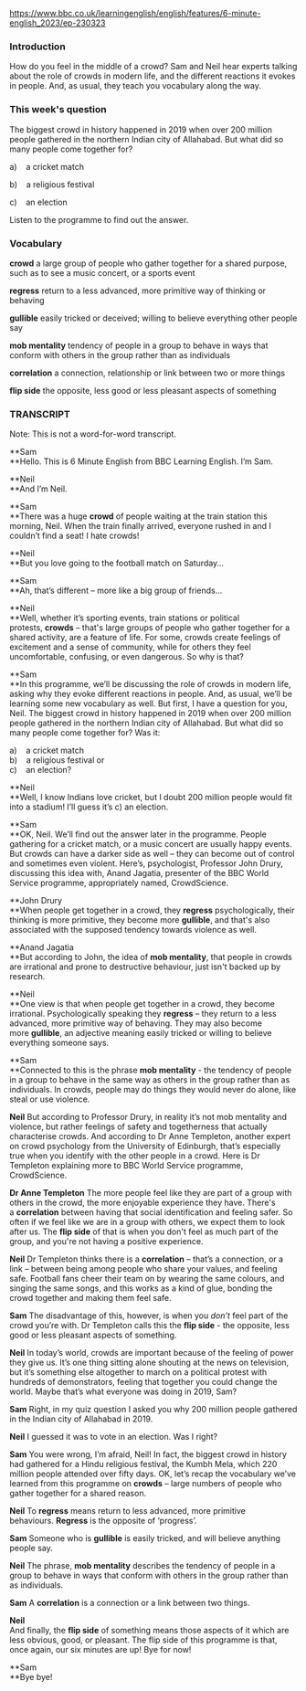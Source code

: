 
https://www.bbc.co.uk/learningenglish/english/features/6-minute-english_2023/ep-230323

### **Introduction**

How do you feel in the middle of a crowd? Sam and Neil hear experts talking about the role of crowds in modern life, and the different reactions it evokes in people. And, as usual, they teach you vocabulary along the way.

### This week's question

The biggest crowd in history happened in 2019 when over 200 million people gathered in the northern Indian city of Allahabad. But what did so many people come together for?

a)    a cricket match

b)    a religious festival

c)    an election

Listen to the programme to find out the answer. 

### Vocabulary

**crowd**
a large group of people who gather together for a shared purpose, such as to see a music concert, or a sports event

**regress**
return to a less advanced, more primitive way of thinking or behaving

**gullible**
easily tricked or deceived; willing to believe everything other people say

**mob mentality**
tendency of people in a group to behave in ways that conform with others in the group rather than as individuals

**correlation**
a connection, relationship or link between two or more things 

**flip side**
the opposite, less good or less pleasant aspects of something

### **TRANSCRIPT**

Note: This is not a word-for-word transcript.

**Sam  
**Hello. This is 6 Minute English from BBC Learning English. I’m Sam.

**Neil  
**And I’m Neil.

**Sam  
**There was a huge **crowd** of people waiting at the train station this morning, Neil. When the train finally arrived, everyone rushed in and I couldn’t find a seat! I hate crowds!

**Neil  
**But you love going to the football match on Saturday… 

**Sam  
**Ah, that’s different – more like a big group of friends…

**Neil  
**Well, whether it’s sporting events, train stations or political protests, **crowds** – that's large groups of people who gather together for a shared activity, are a feature of life. For some, crowds create feelings of excitement and a sense of community, while for others they feel uncomfortable, confusing, or even dangerous. So why is that?

**Sam  
**In this programme, we’ll be discussing the role of crowds in modern life, asking why they evoke different reactions in people. And, as usual, we’ll be learning some new vocabulary as well. But first, I have a question for you, Neil. The biggest crowd in history happened in 2019 when over 200 million people gathered in the northern Indian city of Allahabad. But what did so many people come together for? Was it:

a)    a cricket match  
b)    a religious festival or  
c)    an election?

**Neil  
**Well, I know Indians love cricket, but I doubt 200 million people would fit into a stadium! I’ll guess it’s c) an election.

**Sam  
**OK, Neil. We’ll find out the answer later in the programme. People gathering for a cricket match, or a music concert are usually happy events. But crowds can have a darker side as well – they can become out of control and sometimes even violent. Here’s, psychologist, Professor John Drury, discussing this idea with, Anand Jagatia, presenter of the BBC World Service programme, appropriately named, CrowdScience. 

**John Drury  
**When people get together in a crowd, they **regress** psychologically, their thinking is more primitive, they become more **gullible**, and that's also associated with the supposed tendency towards violence as well. 

**Anand Jagatia  
**But according to John, the idea of **mob mentality**, that people in crowds are irrational and prone to destructive behaviour, just isn't backed up by research.

**Neil  
**One view is that when people get together in a crowd, they become irrational. Psychologically speaking they **regress** – they return to a less advanced, more primitive way of behaving. They may also become more **gullible**, an adjective meaning easily tricked or willing to believe everything someone says.

**Sam  
**Connected to this is the phrase **mob mentality** - the tendency of people in a group to behave in the same way as others in the group rather than as individuals. In crowds, people may do things they would never do alone, like steal or use violence.

**Neil**
But according to Professor Drury, in reality it’s not mob mentality and violence, but rather feelings of safety and togetherness that actually characterise crowds. And according to Dr Anne Templeton, another expert on crowd psychology from the University of Edinburgh, that’s especially true when you identify with the other people in a crowd. Here is Dr Templeton explaining more to BBC World Service programme, CrowdScience. 

**Dr Anne Templeton**
The more people feel like they are part of a group with others in the crowd, the more enjoyable experience they have. There's a **correlation** between having that social identification and feeling safer. So often if we feel like we are in a group with others, we expect them to look after us. The **flip side** of that is when you don't feel as much part of the group, and you're not having a positive experience.

**Neil**
Dr Templeton thinks there is a **correlation** – that’s a connection, or a link – between being among people who share your values, and feeling safe. Football fans cheer their team on by wearing the same colours, and singing the same songs, and this works as a kind of glue, bonding the crowd together and making them feel safe.

**Sam**
The disadvantage of this, however, is when you _don’t_ feel part of the crowd you’re with. Dr Templeton calls this the **flip side** - the opposite, less good or less pleasant aspects of something.

**Neil**
In today’s world, crowds are important because of the feeling of power they give us. It’s one thing sitting alone shouting at the news on television, but it’s something else altogether to march on a political protest with hundreds of demonstrators, feeling that together you could change the world. Maybe that’s what everyone was doing in 2019, Sam?

**Sam**
Right, in my quiz question I asked you why 200 million people gathered in the Indian city of Allahabad in 2019.

**Neil**
I guessed it was to vote in an election. Was I right?

**Sam**
You were wrong, I’m afraid, Neil! In fact, the biggest crowd in history had gathered for a Hindu religious festival, the Kumbh Mela, which 220 million people attended over fifty days. OK, let’s recap the vocabulary we’ve learned from this programme on **crowds** – large numbers of people who gather together for a shared reason.

**Neil**
To **regress** means return to less advanced, more primitive behaviours. **Regress** is the opposite of ‘progress’.

**Sam**
Someone who is **gullible** is easily tricked, and will believe anything people say.

**Neil**
The phrase, **mob mentality** describes the tendency of people in a group to behave in ways that conform with others in the group rather than as individuals.

**Sam**
A **correlation** is a connection or a link between two things. 

**Neil**  
And finally, the **flip side** of something means those aspects of it which are less obvious, good, or pleasant. The flip side of this programme is that, once again, our six minutes are up! Bye for now!

**Sam  
**Bye bye!